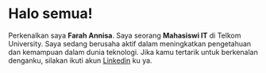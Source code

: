 # Halo semua! 
Perkenalkan saya **Farah Annisa**.
Saya seorang **Mahasiswi IT** di Telkom University.
Saya sedang berusaha aktif dalam meningkatkan pengetahuan dan kemampuan dalam dunia teknologi.
Jika kamu tertarik untuk berkenalan denganku, silakan ikuti akun [Linkedin](www.linkedin.com/in/farah-annisa-5b1686193) ku ya.

